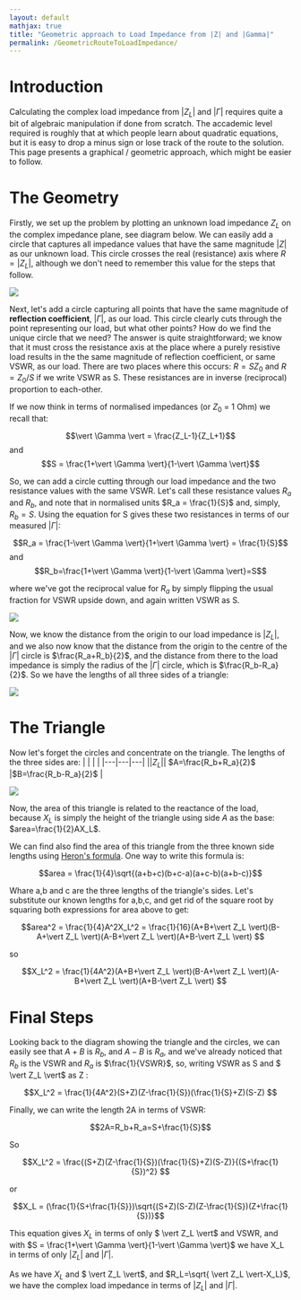 ```yaml
---
layout: default
mathjax: true
title: "Geometric approach to Load Impedance from |Z| and |Gamma|"
permalink: /GeometricRouteToLoadImpedance/
---
```


# Introduction
Calculating the complex load impedance from $\vert Z_L \vert$ and $\vert \Gamma \vert$ requires quite a bit of algebraic manipulation if done from scratch. The accademic level required is roughly that at which people learn about quadratic equations, but it is easy to drop a minus sign or lose track of the route to the solution. This page presents a graphical / geometric approach, which might be easier to follow.

# The Geometry

Firstly, we set up the problem by plotting an unknown load impedance $Z_L$ on the complex impedance plane, see diagram below. We can easily add a circle that captures all impedance values that have the same magnitude $\vert Z \vert$ as our unknown load. This circle crosses the real (resistance) axis where $R = \vert Z_L \vert$, although we don't need to remember this value for the steps that follow.

<img src='https://g1ojs.github.io/G1OJS-MR300-SARK100-Firmware/assets/img/GeometricRouteFig1.PNG'>

Next, let's add a circle capturing all points that have the same magnitude of **reflection coefficient**,  $\vert \Gamma \vert$, as our load. This circle clearly cuts through the point representing our load, but what other points? How do we find the unique circle that we need? The answer is quite straightforward; we know that it must cross the resistance axis at the place where a purely resistive load results in the the same magnitude of reflection coefficient, or same VSWR, as our load. There are two places where this occurs: $R = SZ_0$ and $R = Z_0 / S$ if we write VSWR as S. These resistances are in inverse (reciprocal) proportion to each-other.

If we now think in terms of normalised impedances (or $Z_0$ = 1 Ohm) we recall that:

$$\vert \Gamma \vert = \frac{Z_L-1}{Z_L+1}$$ and $$S = \frac{1+\vert \Gamma \vert}{1-\vert \Gamma \vert}$$

So, we can add a circle cutting through our load impedance and the two resistance values with the same VSWR. Let's call these resistance values $R_a$ and $R_b$, and note that in normalised units $R_a = \frac{1}{S}$ and, simply, $R_b = S$. Using the equation for S gives these two resistances in terms of our measured  $\vert \Gamma \vert$:

$$R_a = \frac{1-\vert \Gamma \vert}{1+\vert \Gamma \vert} = \frac{1}{S}$$ and $$R_b=\frac{1+\vert \Gamma \vert}{1-\vert \Gamma \vert}=S$$ 

where we've got the reciprocal value for $R_a$ by simply flipping the usual fraction for VSWR upside down, and again written VSWR as S.

<img src='https://g1ojs.github.io/G1OJS-MR300-SARK100-Firmware/assets/img/GeometricRouteFig2.PNG'>

Now, we know the distance from the origin to our load impedance is $\vert Z_L \vert$, and we also now know that the distance from the origin to the centre of the $\vert \Gamma \vert$ circle is $\frac{R_a+R_b}{2}$, and the distance from there to the load impedance is simply the radius of the $\vert \Gamma \vert$ circle, which is $\frac{R_b-R_a}{2}$. So we have the lengths of all three sides of a triangle:

<img src='https://g1ojs.github.io/G1OJS-MR300-SARK100-Firmware/assets/img/GeometricRouteFig3.PNG'>

# The Triangle
Now let's forget the circles and concentrate on the triangle. The lengths of the three sides are:
|   |   |   |
|---|---|---|
|$\vert Z_L \vert$| $A=\frac{R_b+R_a}{2}$ |$B=\frac{R_b-R_a}{2}$ |

<img src='https://g1ojs.github.io/G1OJS-MR300-SARK100-Firmware/assets/img/GeometricRouteFig4.PNG'>

Now, the area of this triangle is related to the reactance of the load, because $X_L$ is simply the height of the triangle using side $A$ as the base: $area=\frac{1}{2}AX_L$.

We can find also find the area of this triangle from the three known side lengths using [Heron's formula](https://en.wikipedia.org/wiki/Heron%27s_formula). One way to write this formula is:

$$area = \frac{1}{4}\sqrt{(a+b+c)(b+c-a)(a+c-b)(a+b-c)}$$

Whare a,b and c are the three lengths of the triangle's sides. Let's substitute our known lengths for a,b,c, and get rid of the square root by squaring both expressions for area above to get:

$$area^2 = \frac{1}{4}A^2X_L^2 = \frac{1}{16}(A+B+\vert Z_L \vert)(B-A+\vert Z_L \vert)(A-B+\vert Z_L \vert)(A+B-\vert Z_L \vert) $$

so 

$$X_L^2 = \frac{1}{4A^2}(A+B+\vert Z_L \vert)(B-A+\vert Z_L \vert)(A-B+\vert Z_L \vert)(A+B-\vert Z_L \vert) $$

# Final Steps
Looking back to the diagram showing the triangle and the circles, we can easily see that $A+B$ is $R_b$, and $A-B$ is $R_a$, and we've already noticed that $R_b$ is the VSWR and $R_a$ is $\frac{1}{VSWR}$, so, writing VSWR as S and $ \vert Z_L \vert$ as Z :

$$X_L^2 = \frac{1}{4A^2}(S+Z)(Z-\frac{1}{S})(\frac{1}{S}+Z)(S-Z) $$

Finally, we can write the length 2A in terms of VSWR:

$$2A=R_b+R_a=S+\frac{1}{S}$$

So 

$$X_L^2 = \frac{(S+Z)(Z-\frac{1}{S})(\frac{1}{S}+Z)(S-Z)}{(S+\frac{1}{S})^2} $$

or

$$X_L = (\frac{1}{S+\frac{1}{S}})\sqrt{(S+Z)(S-Z)(Z-\frac{1}{S})(Z+\frac{1}{S})}$$

This equation gives $X_L$ in terms of only $ \vert Z_L \vert$ and VSWR, and with $S = \frac{1+\vert \Gamma \vert}{1-\vert \Gamma \vert}$ we have X_L in terms of only $\vert Z_L \vert$ and $\vert \Gamma \vert$.

As we have $X_L$ and $ \vert Z_L \vert$, and $R_L=\sqrt{ \vert Z_L \vert-X_L}$, we have the complex load impedance in terms of $\vert Z_L \vert$ and $\vert \Gamma \vert$.







